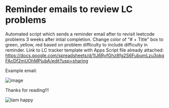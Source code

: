# Reminder emails to review LC problems

Automated script which sends a reminder email after to revisit leetcode problems 3 weeks after intial completion. Change color of "# + Title" box to green, yellow, red based on problem difficulty to include difficulty in reminder.
Link to LC tracker template with Apps Script file already attached: https://docs.google.com/spreadsheets/d/1IJ6RyfGhz8fg2S6FubumLzu3okgFAcDf2mUOhMPjubA/edit?usp=sharing



Example email:




![image](https://github.com/user-attachments/assets/039cc60a-8943-4796-b15a-03821f78a4c2)






Thanks for reading!!!


![liam happy](https://github.com/user-attachments/assets/251fdf2a-11c8-417b-84be-fe987c8b4b94)

